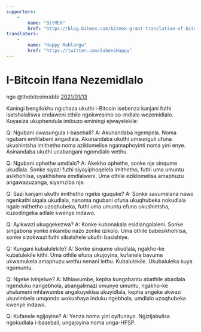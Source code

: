 ```yaml
---
supporters: 
    - 
        name: "BitMEX"
        href: "https://blog.bitmex.com/bitmex-grant-translation-of-bitcoin-content-into-african-languages/"
translators: 
    - 
        name: "Happy Mahlangu"
        href: "https://twitter.com/SabeniHappy"
---
```

# I-Bitcoin Ifana Nezemidlalo

ngo @thebitcoinrabbi [2021/01/13](https://twitter.com/thebitcoinrabbi/status/1349445548500262916)

<LanguageDropdown/>

Kaningi bengilokhu ngichaza ukuthi i-Bitcoin isebenza kanjani futhi isatshalaliswa endaweni ethile ngokwesimo so-mdlalo wezemidlalo. Kuyasiza ukuphendula imibuzo eminingi ejwayelekile:

Q: Ngubani owasungula i-baseball?
A: Akunandaba ngempela. Noma ngubani emhlabeni angadlala. Akunandaba ukuthi umsunguli ufuna ukushintsha imithetho noma aziklomelise ngamaphoyinti noma yini enye. Asinandaba ukuthi ucabangani ngomdlalo wethu.

Q: Ngubani ophethe umdlalo?
A: Akekho ophethe, sonke nje sinqume ukudlala. Sonke siyazi futhi siyayiphoqelela imithetho, futhi uma umuntu asikhohlisa, uyakhishwa emdlalweni. Uma othile eziklomelisa amaphuzu angawazuzanga, siyamziba nje.

Q: Sazi kanjani ukuthi imithetho ngeke iguquke?
A: Sonke savumelana nawo ngenkathi siqala ukudlala, nanoma ngubani ofuna ukuqhubeka nokudlala ngale mithetho uzoqhubeka, futhi uma umuntu efuna ukushintsha, kuzodingeka adlale kwenye indawo.

Q: Ayikwazi ukugqekezwa?
A: Konke kubonakala esidlangalaleni. Sonke singabona yonke inkambu nazo zonke izikolo. Uma othile babesikhohlisa, sonke sizokwazi futhi sibatshele ukuthi basishiye.

Q: Kungani kubalulekile?
A: Sonke sinqume ukudlala, ngakho-ke kubalulekile kithi. Uma othile efuna ukujoyina, kufanele bavume ukwamukela amaphuzu wethu nenani lethu.
Kubalulekile. Ukubaluleka kuya ngomuntu. 

Q: Ngeke ivinjelwe?
A: Mhlawumbe, kepha kungabantu abathile abadlala ngenduku nangebhola, abangalimazi omunye umuntu, ngakho-ke uhulumeni mhlawumbe angakuyekisa ukuyidlala, kepha angeke akwazi ukuvimbela umqondo wokushaya induku ngebhola, umdlalo uzoqhubeka kwenye indawo.

Q: Kufanele ngijoyine?
A: Yenza noma yini oyifunayo. Ngizijabulisa ngokudlala i-baseball, ungajoyina noma unga-HFSP.